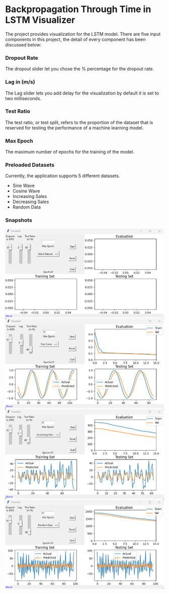 # Backpropagation Through Time in LSTM Visualizer

The project provides visualization for the LSTM model. There are five input components in this project, the detail of every component has been discussed below:

### Dropout Rate
The dropout slider let you chose the % percentage for the dropout rate.

### Lag in (m/s)
The Lag slider lets you add delay for the visualization by default it is set to two milliseconds.

### Test Ratio
The test ratio, or test split, refers to the proportion of the dataset that is reserved for testing the performance of a machine learning model.

### Max Epoch
The maximum number of epochs for the training of the model.
 
### Preloaded Datasets
Currently, the application supports 5 different datasets.

- Sine Wave
- Cosine Wave
- Increasing Sales
- Decreasing Sales
- Random Data

### Snapshots

  <img src="preview/initial_preview.PNG"/>
  <img src="preview/sine_curve_preview.png"/>
  <img src="preview/increasing_sales_preview.png"/>
  <img src="preview/random_data_preview.png"/>




